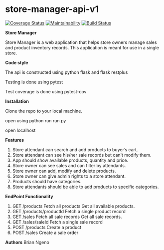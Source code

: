 # store-manager-api-v1
[![Coverage Status](https://coveralls.io/repos/github/bryyoz/store-manager-api-v1/badge.svg)](https://coveralls.io/github/bryyoz/store-manager-api-v1)
[![Maintainability](https://api.codeclimate.com/v1/badges/b0a7e0e967007232b6db/maintainability)](https://codeclimate.com/github/bryyoz/store-manager-api-v1/maintainability)
[![Build Status](https://travis-ci.org/bryyoz/store-manager-api-v1.svg?branch=develop)](https://travis-ci.org/bryyoz/store-manager-api-v1)


**Store Manager**

Store Manager is a web application that helps store owners manage sales and product inventory 
records. This application is meant for use in a single store. 


**Code style**

The api is constructed using python flask and flask restplus

Testing is done using pytest

Test coverage is done using pytest-cov

**Installation**

Clone the repo to your local machine.

open using python run run.py

open localhost

**Features**

1. Store attendant can search and add products to buyer’s cart. 
2. Store attendant can see his/her sale records but can’t modify them. 
3. App should show available products, quantity and price. 
4. Store owner can see sales and can filter by attendants. 
5. Store owner can add, modify and delete products.
6. Store owner can give admin rights to a store attendant. 
7. Products should have categories. 
8. Store attendants should be able to add products to specific categories. 

**EndPoint Functionality**
1. GET /products  			Fetch all products  Get all available products. 
2. GET /products/productId  Fetch a single product record  
3. GET /sales  				Fetch all sale records  Get all sale records.
4. GET /sales/saleId  		Fetch a single sale record  
5. POST /products  			Create a product
6. POST /sales  			Create a sale order

**Authors**
Brian Ngeno

